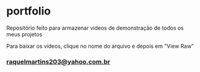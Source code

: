 # portfolio

Repositório feito para armazenar videos de demonstração de todos os meus projetos

Para baixar os vídeos, clique no nome do arquivo e depois em "View Raw"

### raquelmartins203@yahoo.com.br
